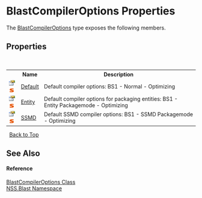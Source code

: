 # BlastCompilerOptions Properties
 

The <a href="T_NSS_Blast_BlastCompilerOptions">BlastCompilerOptions</a> type exposes the following members.


## Properties
&nbsp;<table><tr><th></th><th>Name</th><th>Description</th></tr><tr><td>![Public property](media/pubproperty.gif "Public property")![Static member](media/static.gif "Static member")</td><td><a href="P_NSS_Blast_BlastCompilerOptions_Default">Default</a></td><td>
Default compiler options: BS1 - Normal - Optimizing</td></tr><tr><td>![Public property](media/pubproperty.gif "Public property")![Static member](media/static.gif "Static member")</td><td><a href="P_NSS_Blast_BlastCompilerOptions_Entity">Entity</a></td><td>
Default compiler options for packaging entities: BS1 - Entity Packagemode - Optimizing</td></tr><tr><td>![Public property](media/pubproperty.gif "Public property")![Static member](media/static.gif "Static member")</td><td><a href="P_NSS_Blast_BlastCompilerOptions_SSMD">SSMD</a></td><td>
Default SSMD compiler options: BS1 - SSMD Packagemode - Optimizing</td></tr></table>&nbsp;
<a href="#blastcompileroptions-properties">Back to Top</a>

## See Also


#### Reference
<a href="T_NSS_Blast_BlastCompilerOptions">BlastCompilerOptions Class</a><br /><a href="N_NSS_Blast">NSS.Blast Namespace</a><br />